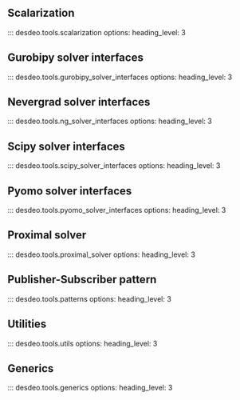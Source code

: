 ## Scalarization
::: desdeo.tools.scalarization
    options:
        heading_level: 3

## Gurobipy solver interfaces
::: desdeo.tools.gurobipy_solver_interfaces
    options:
        heading_level: 3

## Nevergrad solver interfaces
::: desdeo.tools.ng_solver_interfaces
    options:
        heading_level: 3

## Scipy solver interfaces
::: desdeo.tools.scipy_solver_interfaces
    options:
        heading_level: 3

## Pyomo solver interfaces
::: desdeo.tools.pyomo_solver_interfaces
    options:
        heading_level: 3

## Proximal solver
::: desdeo.tools.proximal_solver
    options:
        heading_level: 3

## Publisher-Subscriber pattern
::: desdeo.tools.patterns
    options:
        heading_level: 3

## Utilities
::: desdeo.tools.utils
    options:
        heading_level: 3

## Generics
::: desdeo.tools.generics
    options:
        heading_level: 3